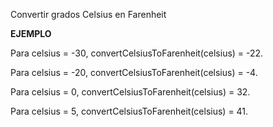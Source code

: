 Convertir grados Celsius en Farenheit

**EJEMPLO**

Para celsius = -30, convertCelsiusToFarenheit(celsius) = -22.

Para celsius = -20, convertCelsiusToFarenheit(celsius) = -4.

Para celsius = 0, convertCelsiusToFarenheit(celsius) = 32.

Para celsius = 5, convertCelsiusToFarenheit(celsius) = 41.
